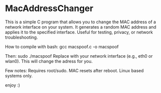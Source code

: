 # MacAddressChanger
This is a simple C program that allows you to change the MAC address of a network interface on your system. It generates a random MAC address and applies it to the specified interface. Useful for testing, privacy, or network troubleshooting.

How to compile with bash:
gcc macspoof.c -o macspoof

Then:
sudo ./macspoof <interface>
Replace <interface> with your network interface (e.g., eth0 or wlan0).
This will change the adress for you.

Few notes:
Requires root/sudo.
MAC resets after reboot.
Linux based systems only.

enjoy :)

